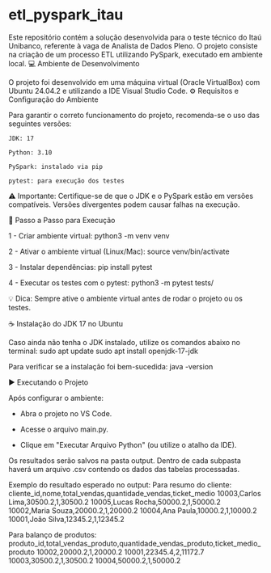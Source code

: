 # etl_pyspark_itau

Este repositório contém a solução desenvolvida para o teste técnico do Itaú Unibanco, referente à vaga de Analista de Dados Pleno. O projeto consiste na criação de um processo ETL utilizando PySpark, executado em ambiente local.
💻 Ambiente de Desenvolvimento

O projeto foi desenvolvido em uma máquina virtual (Oracle VirtualBox) com Ubuntu 24.04.2 e utilizando a IDE Visual Studio Code.
⚙️ Requisitos e Configuração do Ambiente

Para garantir o correto funcionamento do projeto, recomenda-se o uso das seguintes versões:

    JDK: 17

    Python: 3.10

    PySpark: instalado via pip

    pytest: para execução dos testes

⚠️ Importante: Certifique-se de que o JDK e o PySpark estão em versões compatíveis. Versões divergentes podem causar falhas na execução.

🚀 Passo a Passo para Execução

1 - Criar ambiente virtual:
python3 -m venv venv

2 - Ativar o ambiente virtual (Linux/Mac):
source venv/bin/activate

3 - Instalar dependências:
pip install pytest

4 - Executar os testes com o pytest:
python3 -m pytest tests/

💡 Dica: Sempre ative o ambiente virtual antes de rodar o projeto ou os testes.

☕ Instalação do JDK 17 no Ubuntu

Caso ainda não tenha o JDK instalado, utilize os comandos abaixo no terminal:
sudo apt update
sudo apt install openjdk-17-jdk

Para verificar se a instalação foi bem-sucedida:
java -version

▶️ Executando o Projeto

Após configurar o ambiente:

 - Abra o projeto no VS Code.

 - Acesse o arquivo main.py.

 - Clique em "Executar Arquivo Python" (ou utilize o atalho da IDE).

Os resultados serão salvos na pasta output. Dentro de cada subpasta haverá um arquivo .csv contendo os dados das tabelas processadas.

Exemplo do resultado esperado no output:
Para resumo do cliente:
cliente_id,nome,total_vendas,quantidade_vendas,ticket_medio
10003,Carlos Lima,30500.2,1,30500.2
10005,Lucas Rocha,50000.2,1,50000.2
10002,Maria Souza,20000.2,1,20000.2
10004,Ana Paula,10000.2,1,10000.2
10001,João Silva,12345.2,1,12345.2

Para balanço de produtos:
produto_id,total_vendas_produto,quantidade_vendas_produto,ticket_medio_produto
10002,20000.2,1,20000.2
10001,22345.4,2,11172.7
10003,30500.2,1,30500.2
10004,50000.2,1,50000.2

